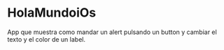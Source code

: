 HolaMundoiOs
============
App que muestra como mandar un alert pulsando un button y cambiar el texto y el color de un label.

